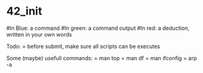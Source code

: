 # 42_init

#In Blue:	a command
#In green:	a command output
#In red:	a deduction, written in your own words

Todo:
 = before submit, make sure all scripts can be executes

Some (maybe) usefull commands:
 = man top
 = man df
 = man ifconfig
 = arp -a
